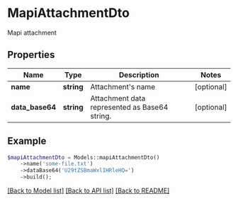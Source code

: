 # MapiAttachmentDto

Mapi attachment

## Properties
Name | Type | Description | Notes
---- | ---- | ----------- | -----
**name** | **string** | Attachment's name | [optional] 
**data_base64** | **string** | Attachment data represented as Base64 string. | [optional] 



## Example
```php
$mapiAttachmentDto = Models::mapiAttachmentDto()
    ->name('some-file.txt')
    ->dataBase64('U29tZSBmaWxlIHRleHQ=')
    ->build();
```


[[Back to Model list]](README.md#documentation-for-models) [[Back to API list]](README.md#documentation-for-api-endpoints) [[Back to README]](README.md)


